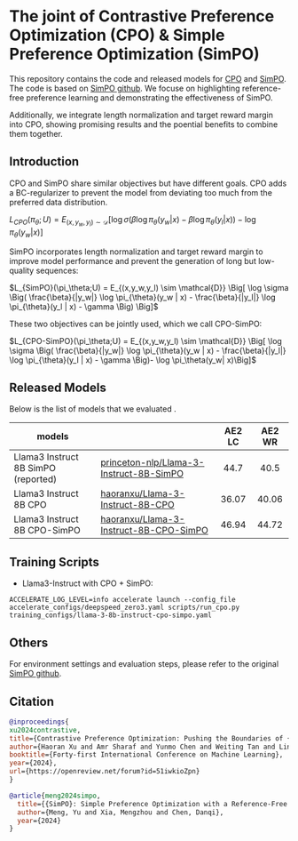 # The joint of Contrastive Preference Optimization (CPO) & Simple Preference Optimization (SimPO)

This repository contains the code and released models for [CPO](https://arxiv.org/pdf/2401.08417) and [SimPO](https://arxiv.org/abs/2405.14734). The code is based on [SimPO github](https://github.com/princeton-nlp/SimPO). We focuse on highlighting reference-free preference learning and demonstrating the effectiveness of SimPO. 

Additionally, we integrate length normalization and target reward margin into CPO, showing promising results and the poential benefits to combine them together. 

## Introduction
CPO and SimPO share similar objectives but have different goals. CPO adds a BC-regularizer to prevent the model from deviating too much from the preferred data distribution.

$L_{CPO}(\pi_\theta;U) = E_{(x,y_w,y_l) \sim \mathcal{D}} \Big[ \log \sigma \Big( \beta \log \pi_{\theta}(y_w | x)  - \beta \log \pi_{\theta}(y_l | x) \Big) - \log \pi_\theta(y_w| x)\Big]$

SimPO incorporates length normalization and target reward margin to improve model performance and prevent the generation of long but low-quality sequences:

$L_{SimPO}(\pi_\theta;U) = E_{(x,y_w,y_l) \sim \mathcal{D}} \Big[ \log \sigma \Big( \frac{\beta}{|y_w|} \log \pi_{\theta}(y_w | x)  - \frac{\beta}{|y_l|} \log \pi_{\theta}(y_l | x)  - \gamma  \Big) \Big]$

These two objectives can be jointly used, which we call CPO-SimPO:

$L_{CPO-SimPO}(\pi_\theta;U) = E_{(x,y_w,y_l) \sim \mathcal{D}} \Big[ \log \sigma \Big( \frac{\beta}{|y_w|} \log \pi_{\theta}(y_w | x)  - \frac{\beta}{|y_l|} \log \pi_{\theta}(y_l | x)  - \gamma  \Big)- \log \pi_\theta(y_w| x)\Big]$

## Released Models
Below is the list of models that we evaluated .

| models                       |                                                                                                           | AE2 LC | AE2 WR |
|------------------------------|-----------------------------------------------------------------------------------------------------------|:------:|:------:|
| Llama3 Instruct 8B SimPO (reported)     | [princeton-nlp/Llama-3-Instruct-8B-SimPO](https://huggingface.co/princeton-nlp/Llama-3-Instruct-8B-SimPO) |  44.7  |  40.5  |
| Llama3 Instruct 8B CPO       | [haoranxu/Llama-3-Instruct-8B-CPO](https://huggingface.co/haoranxu/Llama-3-Instruct-8B-CPO) |  36.07  |  40.06  |
| Llama3 Instruct 8B CPO-SimPO | [haoranxu/Llama-3-Instruct-8B-CPO-SimPO](https://huggingface.co/haoranxu/Llama-3-Instruct-8B-CPO-SimPO) |  46.94  |  44.72  |

## Training Scripts
* Llama3-Instruct with CPO + SimPO:
```shell
ACCELERATE_LOG_LEVEL=info accelerate launch --config_file accelerate_configs/deepspeed_zero3.yaml scripts/run_cpo.py training_configs/llama-3-8b-instruct-cpo-simpo.yaml
```
## Others
For environment settings and evaluation steps, please refer to the original [SimPO github](https://github.com/princeton-nlp/SimPO).

## Citation
```bibtex
@inproceedings{
xu2024contrastive,
title={Contrastive Preference Optimization: Pushing the Boundaries of {LLM} Performance in Machine Translation},
author={Haoran Xu and Amr Sharaf and Yunmo Chen and Weiting Tan and Lingfeng Shen and Benjamin Van Durme and Kenton Murray and Young Jin Kim},
booktitle={Forty-first International Conference on Machine Learning},
year={2024},
url={https://openreview.net/forum?id=51iwkioZpn}
}
```
```bibtex
@article{meng2024simpo,
  title={{SimPO}: Simple Preference Optimization with a Reference-Free Reward},
  author={Meng, Yu and Xia, Mengzhou and Chen, Danqi},
  year={2024}
}
```
